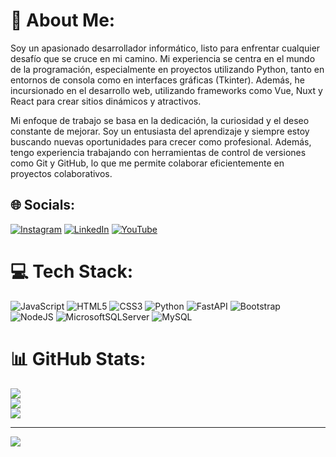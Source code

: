 # 💫 About Me:
Soy un apasionado desarrollador informático, listo para enfrentar cualquier desafío que se cruce en mi camino. Mi experiencia se centra en el mundo de la programación, especialmente en proyectos utilizando Python, tanto en entornos de consola como en interfaces gráficas (Tkinter). Además, he incursionado en el desarrollo web, utilizando frameworks como Vue, Nuxt y React para crear sitios dinámicos y atractivos.

Mi enfoque de trabajo se basa en la dedicación, la curiosidad y el deseo constante de mejorar. Soy un entusiasta del aprendizaje y siempre estoy buscando nuevas oportunidades para crecer como profesional. Además, tengo experiencia trabajando con herramientas de control de versiones como Git y GitHub, lo que me permite colaborar eficientemente en proyectos colaborativos.


## 🌐 Socials:
[![Instagram](https://img.shields.io/badge/Instagram-%23E4405F.svg?logo=Instagram&logoColor=white)](https://instagram.com/byron.0205/) [![LinkedIn](https://img.shields.io/badge/LinkedIn-%230077B5.svg?logo=linkedin&logoColor=white)](https://linkedin.com/in/byron-sosa-hidalgo-abb1101b2/) [![YouTube](https://img.shields.io/badge/YouTube-%23FF0000.svg?logo=YouTube&logoColor=white)](https://youtube.com/@programaconsosa) 

# 💻 Tech Stack:
![JavaScript](https://img.shields.io/badge/javascript-%23323330.svg?style=for-the-badge&logo=javascript&logoColor=%23F7DF1E) ![HTML5](https://img.shields.io/badge/html5-%23E34F26.svg?style=for-the-badge&logo=html5&logoColor=white) ![CSS3](https://img.shields.io/badge/css3-%231572B6.svg?style=for-the-badge&logo=css3&logoColor=white) ![Python](https://img.shields.io/badge/python-3670A0?style=for-the-badge&logo=python&logoColor=ffdd54) ![FastAPI](https://img.shields.io/badge/FastAPI-005571?style=for-the-badge&logo=fastapi) ![Bootstrap](https://img.shields.io/badge/bootstrap-%23563D7C.svg?style=for-the-badge&logo=bootstrap&logoColor=white) ![NodeJS](https://img.shields.io/badge/node.js-6DA55F?style=for-the-badge&logo=node.js&logoColor=white) ![MicrosoftSQLServer](https://img.shields.io/badge/Microsoft%20SQL%20Sever-CC2927?style=for-the-badge&logo=microsoft%20sql%20server&logoColor=white) ![MySQL](https://img.shields.io/badge/mysql-%2300f.svg?style=for-the-badge&logo=mysql&logoColor=white)
# 📊 GitHub Stats:
![](https://github-readme-stats.vercel.app/api?username=Byron0205&theme=radical&hide_border=false&include_all_commits=false&count_private=false)<br/>
![](https://github-readme-streak-stats.herokuapp.com/?user=Byron0205&theme=radical&hide_border=false)<br/>
![](https://github-readme-stats.vercel.app/api/top-langs/?username=Byron0205&theme=radical&hide_border=false&include_all_commits=false&count_private=false&layout=compact)

---
[![](https://visitcount.itsvg.in/api?id=Byron0205&icon=1&color=3)](https://visitcount.itsvg.in)

<!-- Proudly created with GPRM ( https://gprm.itsvg.in ) -->
